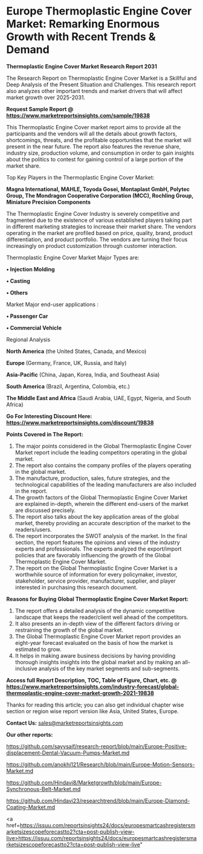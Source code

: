 # Europe Thermoplastic Engine Cover Market: Remarking Enormous Growth with Recent Trends & Demand

<strong>Thermoplastic Engine Cover Market Research Report 2031</strong>

The Research Report on Thermoplastic Engine Cover Market is a Skillful and Deep Analysis of the Present Situation and Challenges. This research report also analyzes other important trends and market drivers that will affect market growth over 2025-2031.

<strong>Request Sample Report @ <a href=https://www.marketreportsinsights.com/sample/19838>https://www.marketreportsinsights.com/sample/19838</a></strong>

This Thermoplastic Engine Cover market report aims to provide all the participants and the vendors will all the details about growth factors, shortcomings, threats, and the profitable opportunities that the market will present in the near future. The report also features the revenue share, industry size, production volume, and consumption in order to gain insights about the politics to contest for gaining control of a large portion of the market share.

Top Key Players in the Thermoplastic Engine Cover Market:

<strong>Magna International, MAHLE, Toyoda Gosei, Montaplast GmbH, Polytec Group, The Mondragon Cooperative Corporation (MCC), Rochling Group, Miniature Precision Components</strong>

The Thermoplastic Engine Cover Industry is severely competitive and fragmented due to the existence of various established players taking part in different marketing strategies to increase their market share. The vendors operating in the market are profiled based on price, quality, brand, product differentiation, and product portfolio. The vendors are turning their focus increasingly on product customization through customer interaction.

Thermoplastic Engine Cover Market Major Types are:

<strong>• Injection Molding

• Casting

• Others</strong>

Market Major end-user applications :

<strong>• Passenger Car

• Commercial Vehicle</strong>

Regional Analysis

</u><strong><b>North America</b></strong> (the United States, Canada, and Mexico)

<strong><b>Europe </b></strong>(Germany, France, UK, Russia, and Italy)

<strong><b>Asia-Pacific</b></strong> (China, Japan, Korea, India, and Southeast Asia)

<strong><b>South America</b></strong> (Brazil, Argentina, Colombia, etc.)

<strong><b>The Middle East and Africa</b></strong> (Saudi Arabia, UAE, Egypt, Nigeria, and South Africa)

<strong>Go For Interesting Discount Here: <a href=https://www.marketreportsinsights.com/discount/19838>https://www.marketreportsinsights.com/discount/19838</a></strong>

<strong>Points Covered in The Report:</strong>
<ol>
  <li>The major points considered in the Global Thermoplastic Engine Cover Market report include the leading competitors operating in the global market.</li>
  <li>The report also contains the company profiles of the players operating in the global market.</li>
  <li>The manufacture, production, sales, future strategies, and the technological capabilities of the leading manufacturers are also included in the report.</li>
  <li>The growth factors of the Global Thermoplastic Engine Cover Market are explained in-depth, wherein the different end-users of the market are discussed precisely.</li>
  <li>The report also talks about the key application areas of the global market, thereby providing an accurate description of the market to the readers/users.</li>
  <li>The report incorporates the SWOT analysis of the market. In the final section, the report features the opinions and views of the industry experts and professionals. The experts analyzed the export/import policies that are favorably influencing the growth of the Global Thermoplastic Engine Cover Market.</li>
  <li>The report on the Global Thermoplastic Engine Cover Market is a worthwhile source of information for every policymaker, investor, stakeholder, service provider, manufacturer, supplier, and player interested in purchasing this research document.</li>
</ol>
<strong>Reasons for Buying Global Thermoplastic Engine Cover Market Report:</strong>

<ol>
  <li>The report offers a detailed analysis of the dynamic competitive landscape that keeps the reader/client well ahead of the competitors.</li>
  <li>It also presents an in-depth view of the different factors driving or restraining the growth of the global market.</li>
  <li>The Global Thermoplastic Engine Cover Market report provides an eight-year forecast evaluated on the basis of how the market is estimated to grow.</li>
  <li>It helps in making aware business decisions by having providing thorough insights insights into the global market and by making an all-inclusive analysis of the key market segments and sub-segments.</li>
</ol>
<strong>Access full Report Description, TOC, Table of Figure, Chart, etc. @ <a href=https://www.marketreportsinsights.com/industry-forecast/global-thermoplastic-engine-cover-market-growth-2021-19838>https://www.marketreportsinsights.com/industry-forecast/global-thermoplastic-engine-cover-market-growth-2021-19838</a></strong>


Thanks for reading this article; you can also get individual chapter wise section or region wise report version like Asia, United States, Europe.

<strong>Contact Us:</strong>
sales@marketreportsinsights.com

<strong>Our other reports:</strong>

<a href=https://github.com/sayysaif/research-report/blob/main/Europe-Positive-displacement-Dental-Vacuum-Pumps-Market.md>https://github.com/sayysaif/research-report/blob/main/Europe-Positive-displacement-Dental-Vacuum-Pumps-Market.md</a>

<a href=https://github.com/anokhi121/Research/blob/main/Europe-Motion-Sensors-Market.md>https://github.com/anokhi121/Research/blob/main/Europe-Motion-Sensors-Market.md</a>

<a href=https://github.com/Hindavi8/Marketgrowth/blob/main/Europe-Synchronous-Belt-Market.md>https://github.com/Hindavi8/Marketgrowth/blob/main/Europe-Synchronous-Belt-Market.md</a>

<a href=https://github.com/Hindavi23/researchtrend/blob/main/Europe-Diamond-Coating-Market.md>https://github.com/Hindavi23/researchtrend/blob/main/Europe-Diamond-Coating-Market.md</a>

<a href=https://issuu.com/reportsinsights24/docs/europesmartcashregistersmarketsizescopeforecastto2?cta=post-publish-view-live>https://issuu.com/reportsinsights24/docs/europesmartcashregistersmarketsizescopeforecastto2?cta=post-publish-view-live</a>"
